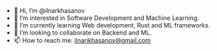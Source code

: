 - 👋 Hi, I’m @ilnarkhasanov
- 👀 I’m interested in Software Development and Machine Learning.
- 🌱 I’m currently learning Web development, Rust and ML frameworks.
- 💞️ I’m looking to collaborate on Backend and ML.
- 📫 How to reach me: ilnarikhasanov@gmail.com

<!---
ilnarkhasanov/ilnarkhasanov is a ✨ special ✨ repository because its `README.md` (this file) appears on your GitHub profile.
You can click the Preview link to take a look at your changes.
--->

